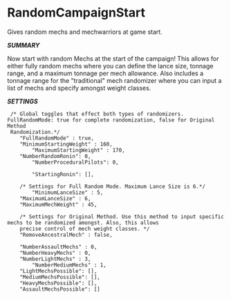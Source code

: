# RandomCampaignStart
Gives random mechs and mechwarriors at game start.

***SUMMARY***

Now start with random Mechs at the start of the campaign! This allows for either fully random mechs where you can define the lance size,
tonnage range, and a maximum tonnage per mech allowance. Also includes a tonnage range for the "traditional" mech randomizer where you
can input a list of mechs and specify amongst weight classes. 

***SETTINGS***


     /* Global toggles that effect both types of randomizers. FullRandomMode: true for complete randomization, false for Original Method
     Randomization.*/
		"FullRandomMode" : true,
		"MinimumStartingWeight" : 160,
    		"MaximumStartingWeight" : 170,
		"NumberRandomRonin": 0,
    		"NumberProceduralPilots": 0,

    		"StartingRonin": [],
		
		/* Settings for Full Random Mode. Maximum Lance Size is 6.*/
    		"MinimumLanceSize" : 5,
		"MaximumLanceSize" : 6,
		"MaximumMechWeight" : 45,
		
		/* Settings for Original Method. Use this method to input specific mechs to be randomized amongst. Also, this allows
		precise control of mech weight classes. */	
		"RemoveAncestralMech" : false,		
		
		"NumberAssaultMechs" : 0,
		"NumberHeavyMechs" : 0,
		"NumberLightMechs" : 3,
    		"NumberMediumMechs" : 1,
		"LightMechsPossible": [],
		"MediumMechsPossible": [],
		"HeavyMechsPossible": [],
		"AssaultMechsPossible": []
